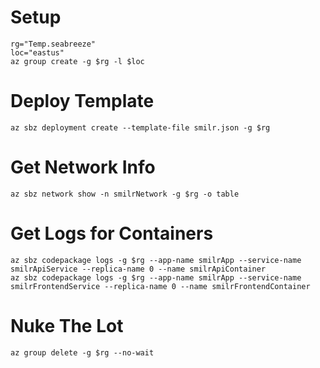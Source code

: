 # Setup
```
rg="Temp.seabreeze"
loc="eastus"
az group create -g $rg -l $loc
```

# Deploy Template
```
az sbz deployment create --template-file smilr.json -g $rg
```

# Get Network Info
```
az sbz network show -n smilrNetwork -g $rg -o table
```

# Get Logs for Containers
```
az sbz codepackage logs -g $rg --app-name smilrApp --service-name smilrApiService --replica-name 0 --name smilrApiContainer
az sbz codepackage logs -g $rg --app-name smilrApp --service-name smilrFrontendService --replica-name 0 --name smilrFrontendContainer
```

# Nuke The Lot
```
az group delete -g $rg --no-wait
```